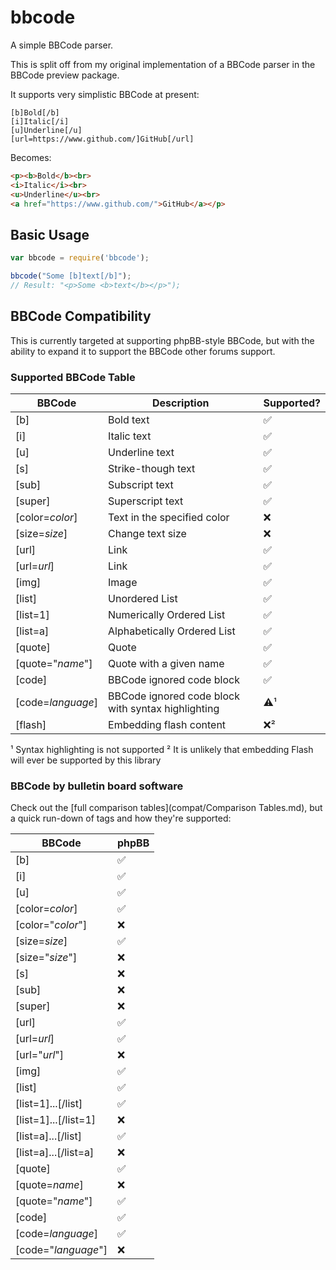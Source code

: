 # bbcode

A simple BBCode parser.

This is split off from my original implementation of a BBCode parser in the BBCode preview package.

It supports very simplistic BBCode at present:

```bbcode
[b]Bold[/b]
[i]Italic[/i]
[u]Underline[/u]
[url=https://www.github.com/]GitHub[/url]
```

Becomes:

```html
<p><b>Bold</b><br>
<i>Italic</i><br>
<u>Underline</u><br>
<a href="https://www.github.com/">GitHub</a></p>
```

## Basic Usage

```javascript
var bbcode = require('bbcode');

bbcode("Some [b]text[/b]");
// Result: "<p>Some <b>text</b></p>");
```

## BBCode Compatibility

This is currently targeted at supporting phpBB-style BBCode, but with the ability to expand it to support the BBCode other forums support.

### Supported BBCode Table

BBCode            | Description                                        | Supported?
------------------|----------------------------------------------------|-------------------
[b]               | Bold text                                          | :white_check_mark:
[i]               | Italic text                                        | :white_check_mark:
[u]               | Underline text                                     | :white_check_mark:
[s]               | Strike-though text                                 | :white_check_mark:
[sub]             | Subscript text                                     | :white_check_mark:
[super]           | Superscript text                                   | :white_check_mark:
[color=*color*]   | Text in the specified color                        | :x:
[size=*size*]     | Change text size                                   | :x:
[url]             | Link                                               | :white_check_mark:
[url=*url*]       | Link                                               | :white_check_mark:
[img]             | Image                                              | :white_check_mark:
[list]            | Unordered List                                     | :white_check_mark:
[list=1]          | Numerically Ordered List                           | :white_check_mark:
[list=a]          | Alphabetically Ordered List                        | :white_check_mark:
[quote]           | Quote                                              | :white_check_mark:
[quote="*name*"]  | Quote with a given name                            | :white_check_mark:
[code]            | BBCode ignored code block                          | :white_check_mark:
[code=*language*] | BBCode ignored code block with syntax highlighting | :warning:¹
[flash]           | Embedding flash content                            | :x:²

¹ Syntax highlighting is not supported
² It is unlikely that embedding Flash will ever be supported by this library

### BBCode by bulletin board software

Check out the [full comparison tables](compat/Comparison Tables.md), but a quick run-down of tags and how they're supported:

BBCode               | phpBB
---------------------|-------------------
[b]                  | :white_check_mark:
[i]                  | :white_check_mark:
[u]                  | :white_check_mark:
[color=*color*]      | :white_check_mark:
[color="*color*"]    | :x:
[size=*size*]        | :white_check_mark:
[size="*size*"]      | :x:
[s]                  | :x:
[sub]                | :x:
[super]              | :x:
[url]                | :white_check_mark:
[url=*url*]          | :white_check_mark:
[url="*url*"]        | :x:
[img]                | :white_check_mark:
[list]               | :white_check_mark:
[list=1]...[/list]   | :white_check_mark:
[list=1]...[/list=1] | :x:
[list=a]...[/list]   | :white_check_mark:
[list=a]...[/list=a] | :x:
[quote]              | :white_check_mark:
[quote=*name*]       | :x:
[quote="*name*"]     | :white_check_mark:
[code]               | :white_check_mark:
[code=*language*]    | :white_check_mark:
[code="*language*"]  | :x:
